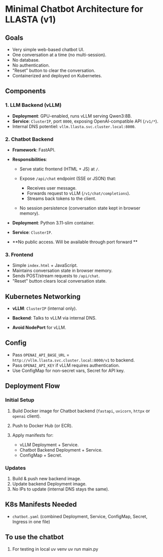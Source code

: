# Minimal Chatbot Architecture for LLASTA (v1)

## Goals

* Very simple web-based chatbot UI.
* One conversation at a time (no multi-session).
* No database.
* No authentication.
* "Reset" button to clear the conversation.
* Containerized and deployed on Kubernetes.

## Components

### 1. **LLM Backend (vLLM)**

* **Deployment**: GPU-enabled, runs vLLM serving Qwen3:8B.
* **Service**: `ClusterIP`, port `8000`, exposing OpenAI-compatible API (`/v1/*`).
* Internal DNS potentiel: `vllm.llasta.svc.cluster.local:8000`.

### 2. **Chatbot Backend**

* **Framework**: FastAPI.
* **Responsibilities**:

  * Serve static frontend (HTML + JS) at `/`.
  * Expose `/api/chat` endpoint (SSE or JSON) that:

    * Receives user message.
    * Forwards request to vLLM (`/v1/chat/completions`).
    * Streams back tokens to the client.
  * No session persistence (conversation state kept in browser memory).
* **Deployment**: Python 3.11-slim container.
* **Service**: `ClusterIP`.
* \*\*No public access. Will be available through port forward \*\*

### 3. **Frontend**

* Simple `index.html` + JavaScript.
* Maintains conversation state in browser memory.
* Sends POST/stream requests to `/api/chat`.
* "Reset" button clears local conversation state.

## Kubernetes Networking

* **vLLM**: `ClusterIP` (internal only).

* **Backend**: Talks to vLLM via internal DNS.

* **Avoid NodePort** for vLLM.

## Config

* Pass `OPENAI_API_BASE_URL` = `http://vllm.llasta.svc.cluster.local:8000/v1` to backend.
* Pass `OPENAI_API_KEY` if vLLM requires authentication.
* Use ConfigMap for non-secret vars, Secret for API key.

## Deployment Flow

### Initial Setup

1. Build Docker image for Chatbot backend (`fastapi`, `uvicorn`, `httpx` or `openai` client).
2. Push to Docker Hub (or ECR).
3. Apply manifests for:

   * vLLM Deployment + Service.
   * Chatbot Backend Deployment + Service.
   * ConfigMap + Secret.

### Updates

1. Build & push new backend image.
2. Update backend Deployment image.
3. No IPs to update (internal DNS stays the same).

## K8s Manifests Needed

* `chatbot.yaml` (combined Deployment, Service, ConfigMap, Secret, Ingress in one file)


## To use the chatbot

1. For testing in local
uv venv
uv run main.py
